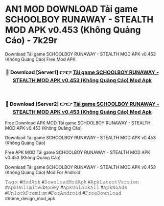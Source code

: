 # AN1 MOD DOWNLOAD Tải game SCHOOLBOY RUNAWAY - STEALTH MOD APK v0.453 (Không Quảng Cáo) - 7k29r
Download Tải game SCHOOLBOY RUNAWAY - STEALTH MOD APK v0.453 (Không Quảng Cáo) Free Mod APK

<div align="center">
<h3>🔴 Download [Server1] 👉👉 <a href="https://apk-comot.site?title=Tải_game_SCHOOLBOY_RUNAWAY_-_STEALTH_MOD_APK_v0.453_(Không_Quảng_Cáo)">Tải game SCHOOLBOY RUNAWAY - STEALTH MOD APK v0.453 (Không Quảng Cáo) Mod Apk</a></h3><br>

<h3>🔴 Download [Server2] 👉👉 <a href="https://apk-comot.site?title=Tải_game_SCHOOLBOY_RUNAWAY_-_STEALTH_MOD_APK_v0.453_(Không_Quảng_Cáo)">Tải game SCHOOLBOY RUNAWAY - STEALTH MOD APK v0.453 (Không Quảng Cáo) Mod Apk</a></h3>
</div>


Free Download APK MOD Tải game SCHOOLBOY RUNAWAY - STEALTH MOD APK v0.453 (Không Quảng Cáo)

Download Tải game SCHOOLBOY RUNAWAY - STEALTH MOD APK v0.453 (Không Quảng Cáo) 

Free APK MOD Tải game SCHOOLBOY RUNAWAY - STEALTH MOD APK v0.453 (Không Quảng Cáo) 

Download Tải game SCHOOLBOY RUNAWAY - STEALTH MOD APK v0.453 (Không Quảng Cáo) Mod For Android

𝚃𝚊𝚐𝚜: #𝙼𝚘𝚍𝙰𝚙𝚔 #𝙳𝚘𝚠𝚗𝚕𝚘𝚊𝚍𝙼𝚘𝚍𝙰𝚙𝚔 #𝙰𝚙𝚔𝙻𝚊𝚝𝚎𝚜𝚝𝚅𝚎𝚛𝚜𝚒𝚘𝚗 #𝙰𝚙𝚔𝚄𝚗𝚕𝚒𝚖𝚒𝚝𝚎𝚍𝙼𝚘𝚗𝚎𝚢 #𝙰𝚙𝚔𝚄𝚗𝚕𝚘𝚌𝚔𝙰𝚕𝚕 #𝙰𝚙𝚔𝙽𝚘𝙰𝚍𝚜 #𝚄𝚗𝚕𝚘𝚌𝚔𝙿𝚛𝚎𝚖𝚒𝚞𝚖 #𝙵𝚘𝚛𝙰𝚗𝚍𝚛𝚘𝚒𝚍 #𝙵𝚛𝚎𝚎𝙳𝚘𝚠𝚗𝚕𝚘𝚊𝚍 #home_design_mod_apk